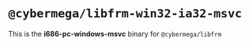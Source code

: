 # `@cybermega/libfrm-win32-ia32-msvc`

This is the **i686-pc-windows-msvc** binary for `@cybermega/libfrm`
